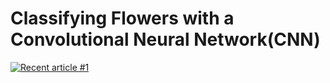 # Classifying Flowers with a Convolutional Neural Network(CNN)

    
  <a target="_blank" href="https://github-readme-medium-recent-article.vercel.app/medium/@<gakinolaalli>/1"><img src="https://github-readme-medium-recent-article.vercel.app/medium/@gakinolaalli/1" alt="Recent article #1"></a>
